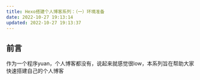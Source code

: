 ```yaml
---
title: Hexo搭建个人博客系列：（一）环境准备
date: 2022-10-27 19:13:14
updated: 2022-10-27 19:13:37
---
```


## 前言
作为一个程序yuan，个人博客都没有，说起来就感觉很low，本系列旨在帮助大家快速搭建自己的个人博客





